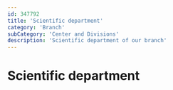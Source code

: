 ```yaml
---
id: 347792
title: 'Scientific department'
category: 'Branch'
subCategory: 'Center and Divisions'
description: 'Scientific department of our branch'
---
```


# Scientific department
